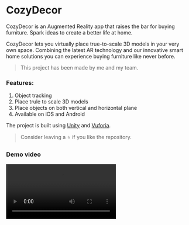 # CozyDecor
CozyDecor is an Augmented Reality app that raises the bar for buying furniture. Spark ideas to create a better life at home.

CozyDecor lets you virtually place true-to-scale 3D models in your very own space. Combining the latest AR technology and our innovative smart home solutions you can experience buying furniture like never before.

> This project has been made by me and my team.

### Features:

1. Object tracking
2. Place trule to scale 3D models
3. Place objects on both vertical and horizontal plane
4. Available on iOS and Android

The project is built using [Unity](https://unity.com) and [Vuforia](https://developer.vuforia.com).

> Consider leaving a ⭐ if you like the repository.

### Demo video

<video src='CozyDecor.mov'>
